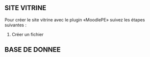 ## SITE VITRINE

Pour créer le site vitrine avec le plugin «MoodlePE» suivez les étapes suivantes : 
1. Créer un fichier 


## BASE DE DONNEE